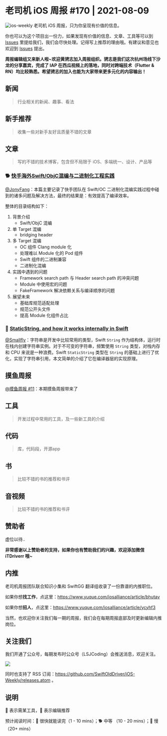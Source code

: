 # 老司机 iOS 周报 #170 | 2021-08-09

![ios-weekly](https://github.com/SwiftOldDriver/iOS-Weekly/blob/master/assets/ios-weekly.png?raw=true)
老司机 iOS 周报，只为你呈现有价值的信息。

你也可以为这个项目出一份力，如果发现有价值的信息、文章、工具等可以到 [Issues](https://github.com/SwiftOldDriver/iOS-Weekly/issues) 里提给我们，我们会尽快处理。记得写上推荐的理由哦。有建议和意见也欢迎到 [Issues](https://github.com/SwiftOldDriver/iOS-Weekly/issues) 提出。

**周报编辑组又来新人啦~欢迎黄骋志加入周报组织。骋志是我们这次杭州场线下沙龙的分享嘉宾，完成了 IAP 在西瓜视频上的落地，同时对跨端技术（Flutter & RN）均比较熟悉。希望骋志的加入也能为大家带来更多元化的内容输出！**

## 新闻

> 行业相关的新闻、趣事、看法

## 新手推荐

> 收集一些对新手友好且质量不错的文章

## 文章

> 写的不错的技术博客，包含但不局限于 iOS、多端统一、设计、产品等

### 🐕 [快手海外Swift/ObjC混编与二进制化工程实践](https://mp.weixin.qq.com/s/d-atu1J_gqd3-rM0UXAqbA)

[@JonyFang](https://github.com/JonyFang)：本篇主要记录了快手团队在 Swift/OC 二进制化混编实践过程中碰到的诸多问题及解决方法，最终的结果是：有效提高了编译效率。

整体的目录结构如下：

1. 背景介绍
	- Swift/ObjC 混编
2. 单 Target 混编
	- bridging header
3. 多 Target 混编
	- OC 组件 Clang module 化
	- 处理难以 Module 化的 Pod 组件
	- Swift 组件的二进制兼容
	- 二进制化混编
4. 实践中遇到的问题
	- Framework search path 与 Header search path 的冲突问题
	- Module 中使用宏的问题
	- FakeFramework 解决依赖关系与编译顺序的问题
5. 展望未来
	- 基础库规范适配处理
	- 规范公开头文件
	- 提高 Module 化组件占比

### 🐎 [StaticString, and how it works internally in Swift](https://swiftrocks.com/staticstring-in-swift)

[@Smallfly](https://github.com/iostalks)：字符串是开发中比较常用的类型，Swift `String` 作为结构体，运行时在栈内创建字符串实例。对于不可变的字符串，频繁使用 `String` 类型，对栈内存和 CPU 来说是一种浪费。Swift `StaticString` 类型在 `String` 的基础上进行了优化，实现了字符串引用，本文简单的介绍了它在编译器层的实现原理。

## 摸鱼周报

[@摸鱼周报 #11](https://mp.weixin.qq.com/s/hE9wYlLX8F1sKjIF5eIPVQ)：本期摸鱼周报带来了

## 工具

> 开发过程中常用的工具，及一些新工具的介绍

## 代码

> 库，代码段，开源app

## 书

> 比较不错的书的推荐和书评

## 音视频

> 比较不错的书的推荐和书评

## 赞助者

虚位以待..

**非常感谢以上赞助者的支持，如果你也有赞助我们的兴趣，欢迎添加微信 iTDriverr 哦~**

## 内推

老司机周报团队联合知识小集和 SwiftGG 翻译组收录了一份靠谱的内推职位。

如果你想**找工作**，点这里：https://www.yuque.com/iosalliance/article/bhutav

如果你想**招人**，点这里：https://www.yuque.com/iosalliance/article/ycyhf3

当然，也欢迎你关注我们每一期的周报，我们会在每期周报底部及时更新编辑内推岗位。

## 关注我们

我们开通了公众号，每期发布时公众号（LSJCoding）会推送消息，欢迎关注。

![](https://github.com/SwiftOldDriver/iOS-Weekly/blob/master/assets/qrcode_for_wechat.jpg?raw=true)

同时也支持了 RSS 订阅：https://github.com/SwiftOldDriver/iOS-Weekly/releases.atom 。

## 说明

🚧 表示需某工具，🌟 表示编辑推荐

预计阅读时间：🐎 很快就能读完（1 - 10 mins）；🐕 中等 （10 - 20 mins）；🐢 慢（20+ mins）
